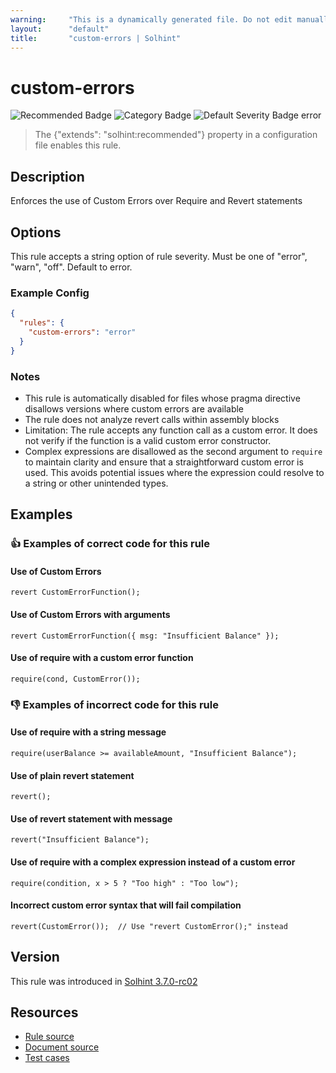 ```yaml
---
warning:     "This is a dynamically generated file. Do not edit manually."
layout:      "default"
title:       "custom-errors | Solhint"
---
```


# custom-errors
![Recommended Badge](https://img.shields.io/badge/-Recommended-brightgreen)
![Category Badge](https://img.shields.io/badge/-Best%20Practise%20Rules-informational)
![Default Severity Badge error](https://img.shields.io/badge/Default%20Severity-error-red)
> The {"extends": "solhint:recommended"} property in a configuration file enables this rule.


## Description
Enforces the use of Custom Errors over Require and Revert statements

## Options
This rule accepts a string option of rule severity. Must be one of "error", "warn", "off". Default to error.

### Example Config
```json
{
  "rules": {
    "custom-errors": "error"
  }
}
```

### Notes
- This rule is automatically disabled for files whose pragma directive disallows versions where custom errors are available
- The rule does not analyze revert calls within assembly blocks
- Limitation: The rule accepts any function call as a custom error. It does not verify if the function is a valid custom error constructor.
- Complex expressions are disallowed as the second argument to `require` to maintain clarity and ensure that a straightforward custom error is used. This avoids potential issues where the expression could resolve to a string or other unintended types.

## Examples
### 👍 Examples of **correct** code for this rule

#### Use of Custom Errors

```solidity
revert CustomErrorFunction();
```

#### Use of Custom Errors with arguments

```solidity
revert CustomErrorFunction({ msg: "Insufficient Balance" });
```

#### Use of require with a custom error function

```solidity
require(cond, CustomError());
```

### 👎 Examples of **incorrect** code for this rule

#### Use of require with a string message

```solidity
require(userBalance >= availableAmount, "Insufficient Balance");
```

#### Use of plain revert statement

```solidity
revert();
```

#### Use of revert statement with message

```solidity
revert("Insufficient Balance");
```

#### Use of require with a complex expression instead of a custom error

```solidity
require(condition, x > 5 ? "Too high" : "Too low");
```

#### Incorrect custom error syntax that will fail compilation

```solidity
revert(CustomError());  // Use "revert CustomError();" instead
```

## Version
This rule was introduced in [Solhint 3.7.0-rc02](https://github.com/solhint-community/solhint-community/tree/v3.7.0-rc02)

## Resources
- [Rule source](https://github.com/solhint-community/solhint-community/tree/master/lib/rules/best-practises/custom-errors.js)
- [Document source](https://github.com/solhint-community/solhint-community/tree/master/docs/rules/best-practises/custom-errors.md)
- [Test cases](https://github.com/solhint-community/solhint-community/tree/master/test/rules/best-practises/custom-errors.js)
